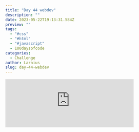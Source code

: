 ```yaml
---
title: "Day 44 webdev"
description: ""
date: 2023-05-22T19:13:31.584Z
preview: ""
tags:
  - "#css"
  - "#html"
  - "#javascript"
  - 100daysofcode
categories:
  - Challenge
author: Larnius
slug: day-44-webdev
---
```


<iframe src="https://mastodontech.de/@larnius/110413923423902613/embed" class="mastodon-embed" style="max-width: 100%; border: 0" width="400" allowfullscreen="allowfullscreen"></iframe><script src="https://mastodontech.de/embed.js" async="async"></script>